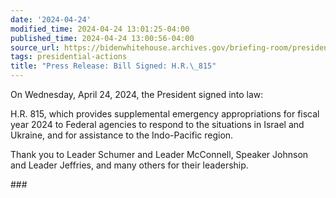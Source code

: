 ```yaml
---
date: '2024-04-24'
modified_time: 2024-04-24 13:01:25-04:00
published_time: 2024-04-24 13:00:56-04:00
source_url: https://bidenwhitehouse.archives.gov/briefing-room/presidential-actions/2024/04/24/bill-signed-h-r-815/
tags: presidential-actions
title: "Press Release: Bill Signed: H.R.\_815"
---
```

 
On Wednesday, April 24, 2024, the President signed into law:

H.R. 815, which provides supplemental emergency appropriations for
fiscal year 2024 to Federal agencies to respond to the situations in
Israel and Ukraine, and for assistance to the Indo-Pacific region.  

Thank you to Leader Schumer and Leader McConnell, Speaker Johnson and
Leader Jeffries, and many others for their leadership.

\###
